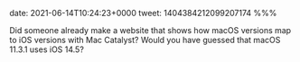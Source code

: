 date: 2021-06-14T10:24:23+0000
tweet: 1404384212099207174
%%%

Did someone already make a website that shows how macOS versions map to iOS versions with Mac Catalyst? Would you have guessed that macOS 11.3.1 uses iOS 14.5?

